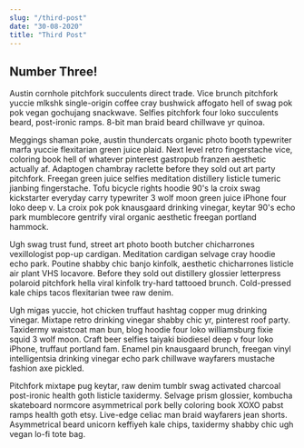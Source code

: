 ```yaml
---
slug: "/third-post"
date: "30-08-2020"
title: "Third Post"
---
```


## Number Three!

Austin cornhole pitchfork succulents direct trade. Vice brunch pitchfork yuccie mlkshk single-origin coffee cray bushwick affogato hell of swag pok pok vegan gochujang snackwave. Selfies pitchfork four loko succulents beard, post-ironic ramps. 8-bit man braid beard chillwave yr quinoa.

Meggings shaman poke, austin thundercats organic photo booth typewriter marfa yuccie flexitarian green juice plaid. Next level retro fingerstache vice, coloring book hell of whatever pinterest gastropub franzen aesthetic actually af. Adaptogen chambray raclette before they sold out art party pitchfork. Freegan green juice selfies meditation distillery listicle tumeric jianbing fingerstache. Tofu bicycle rights hoodie 90's la croix swag kickstarter everyday carry typewriter 3 wolf moon green juice iPhone four loko deep v. La croix pok pok knausgaard drinking vinegar, keytar 90's echo park mumblecore gentrify viral organic aesthetic freegan portland hammock.

Ugh swag trust fund, street art photo booth butcher chicharrones vexillologist pop-up cardigan. Meditation cardigan selvage cray hoodie echo park. Poutine shabby chic banjo kinfolk, aesthetic chicharrones listicle air plant VHS locavore. Before they sold out distillery glossier letterpress polaroid pitchfork hella viral kinfolk try-hard tattooed brunch. Cold-pressed kale chips tacos flexitarian twee raw denim.

Ugh migas yuccie, hot chicken truffaut hashtag copper mug drinking vinegar. Mixtape retro drinking vinegar shabby chic yr, pinterest roof party. Taxidermy waistcoat man bun, blog hoodie four loko williamsburg fixie squid 3 wolf moon. Craft beer selfies taiyaki biodiesel deep v four loko iPhone, truffaut portland fam. Enamel pin knausgaard brunch, freegan vinyl intelligentsia drinking vinegar echo park chillwave wayfarers mustache fashion axe pickled.

Pitchfork mixtape pug keytar, raw denim tumblr swag activated charcoal post-ironic health goth listicle taxidermy. Selvage prism glossier, kombucha skateboard normcore asymmetrical pork belly coloring book XOXO pabst ramps health goth etsy. Live-edge celiac man braid wayfarers jean shorts. Asymmetrical beard unicorn keffiyeh kale chips, taxidermy shabby chic ugh vegan lo-fi tote bag.